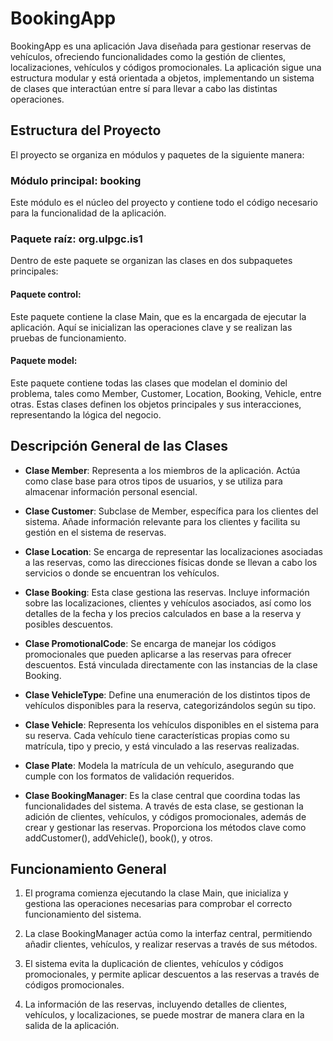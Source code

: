 
# BookingApp
BookingApp es una aplicación Java diseñada para gestionar reservas de vehículos, ofreciendo funcionalidades como la gestión de clientes, localizaciones, vehículos y códigos promocionales. La aplicación sigue una estructura modular y está orientada a objetos, implementando un sistema de clases que interactúan entre sí para llevar a cabo las distintas operaciones.

## Estructura del Proyecto
El proyecto se organiza en módulos y paquetes de la siguiente manera:

### Módulo principal: booking
Este módulo es el núcleo del proyecto y contiene todo el código necesario para la funcionalidad de la aplicación.

### Paquete raíz: org.ulpgc.is1
Dentro de este paquete se organizan las clases en dos subpaquetes principales:

#### Paquete control:
Este paquete contiene la clase Main, que es la encargada de ejecutar la aplicación. Aquí se inicializan las operaciones clave y se realizan las pruebas de funcionamiento.

#### Paquete model:
Este paquete contiene todas las clases que modelan el dominio del problema, tales como Member, Customer, Location, Booking, Vehicle, entre otras. Estas clases definen los objetos principales y sus interacciones, representando la lógica del negocio.

## Descripción General de las Clases
- **Clase Member**: Representa a los miembros de la aplicación. Actúa como clase base para otros tipos de usuarios, y se utiliza para almacenar información personal esencial.

- **Clase Customer**: Subclase de Member, específica para los clientes del sistema. Añade información relevante para los clientes y facilita su gestión en el sistema de reservas.

- **Clase Location**: Se encarga de representar las localizaciones asociadas a las reservas, como las direcciones físicas donde se llevan a cabo los servicios o donde se encuentran los vehículos.

- **Clase Booking**: Esta clase gestiona las reservas. Incluye información sobre las localizaciones, clientes y vehículos asociados, así como los detalles de la fecha y los precios calculados en base a la reserva y posibles descuentos.

- **Clase PromotionalCode**: Se encarga de manejar los códigos promocionales que pueden aplicarse a las reservas para ofrecer descuentos. Está vinculada directamente con las instancias de la clase Booking.

- **Clase VehicleType**: Define una enumeración de los distintos tipos de vehículos disponibles para la reserva, categorizándolos según su tipo.

- **Clase Vehicle**: Representa los vehículos disponibles en el sistema para su reserva. Cada vehículo tiene características propias como su matrícula, tipo y precio, y está vinculado a las reservas realizadas.

- **Clase Plate**: Modela la matrícula de un vehículo, asegurando que cumple con los formatos de validación requeridos.

- **Clase BookingManager**: Es la clase central que coordina todas las funcionalidades del sistema. A través de esta clase, se gestionan la adición de clientes, vehículos, y códigos promocionales, además de crear y gestionar las reservas. Proporciona los métodos clave como addCustomer(), addVehicle(), book(), y otros.

## Funcionamiento General
1. El programa comienza ejecutando la clase Main, que inicializa y gestiona las operaciones necesarias para comprobar el correcto funcionamiento del sistema.

2. La clase BookingManager actúa como la interfaz central, permitiendo añadir clientes, vehículos, y realizar reservas a través de sus métodos.

3. El sistema evita la duplicación de clientes, vehículos y códigos promocionales, y permite aplicar descuentos a las reservas a través de códigos promocionales.

4. La información de las reservas, incluyendo detalles de clientes, vehículos, y localizaciones, se puede mostrar de manera clara en la salida de la aplicación.
